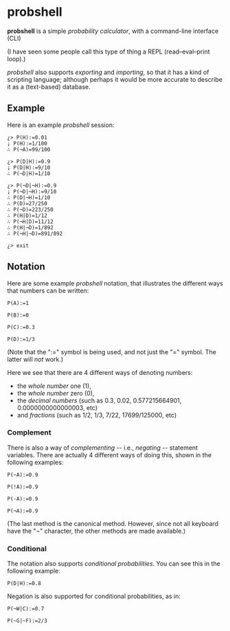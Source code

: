 # probshell

**probshell** is a simple *probability calculator*, with a command-line interface (CLI)

(I have seen some people call this type of thing a REPL (read–eval–print loop).)

_probshell_ also supports _exporting_ and _importing_, so that it has a kind of scripting language;
although perhaps it would be more accurate to describe it as a (text-based) database.

## Example
Here is an example _probshell_ session:
```
¿> P(H):=0.01
¡ P(H):=1/100
∴ P(¬A)=99/100

¿> P(D|H):=0.9
¡ P(D|H):=9/10
∴ P(¬D|H)=1/10

¿> P(¬D|¬H):=0.9
¡ P(¬D|¬H):=9/10
∴ P(D|¬H)=1/10
∴ P(D)=27/250
∴ P(¬D)=223/250
∴ P(H|D)=1/12
∴ P(¬H|D)=11/12
∴ P(H|¬D)=1/892
∴ P(¬H|¬D)=891/892

¿> exit
```

## Notation

Here are some example _probshell_ notation, that illustrates the different ways that numbers can be written:
```
P(A):=1
```

```
P(B):=0
```

```
P(C):=0.3
```

```
P(D):=1/3
```

(Note that the ":=" symbol is being used, and not just the "=" symbol. The latter will *not* work.)


Here we see that there are 4 different ways of denoting numbers:
* the _whole number_ one (1),
* the _whole number_ zero (0),
* the _decimal numbers_ (such as 0.3, 0.02, 0.577215664901, 0.0000000000000003, etc)
* and _fractions_ (such as 1/2, 1/3, 7/22, 17699/125000, etc)

### Complement

There is also a way of *complementing* -- i.e., *negating* -- statement variables.
There are actually 4 different ways of doing this, shown in the following examples:
```
P(~A):=0.9
```

```
P(!A):=0.9
```

```
P(-A):=0.9
```

```
P(¬A):=0.9
```

(The last method is the canonical method. However, since not all keyboard have the "¬" character, the other methods are made available.)

### Conditional

The notation also supports _conditional probabilities_. You can see this in the following example:
```
P(D|H):=0.8
```

Negation is also supported for conditional probabilities, as in:
```
P(¬W|C):=0.7
```

```
P(~G|~F):=2/3
```

